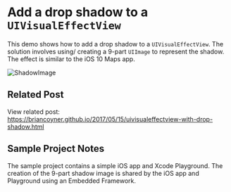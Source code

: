 # Add a drop shadow to a `UIVisualEffectView`

This demo shows how to add a drop shadow to a `UIVisualEffectView`. The solution involves using/ creating a 9-part `UIImage` to represent the shadow. The effect is similar to the iOS 10 Maps app. 

![ShadowImage](https://briancoyner.github.io/images/2017-05-15-uivisualeffectview-with-drop-shadow/screen-shot.png)

## Related Post

View related post: https://briancoyner.github.io/2017/05/15/uivisualeffectview-with-drop-shadow.html

## Sample Project Notes

The sample project contains a simple iOS app and Xcode Playground. The creation of the 9-part shadow image is shared by the iOS app and Playground using an Embedded Framework. 

